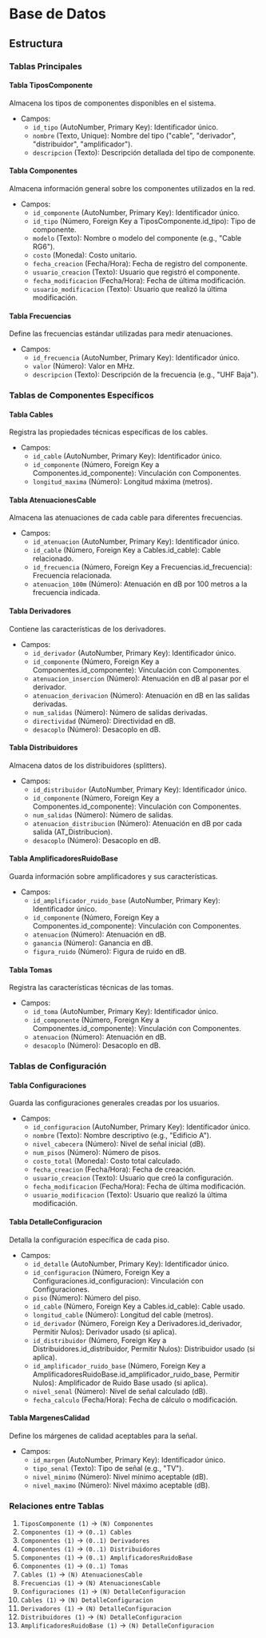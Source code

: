 # Base de Datos

## Estructura

### Tablas Principales

#### Tabla TiposComponente

Almacena los tipos de componentes disponibles en el sistema.

- Campos:
  - `id_tipo` (AutoNumber, Primary Key): Identificador único.
  - `nombre` (Texto, Unique): Nombre del tipo ("cable", "derivador", "distribuidor", "amplificador").
  - `descripcion` (Texto): Descripción detallada del tipo de componente.

#### Tabla Componentes

Almacena información general sobre los componentes utilizados en la red.

- Campos:
  - `id_componente` (AutoNumber, Primary Key): Identificador único.
  - `id_tipo` (Número, Foreign Key a TiposComponente.id_tipo): Tipo de componente.
  - `modelo` (Texto): Nombre o modelo del componente (e.g., "Cable RG6").
  - `costo` (Moneda): Costo unitario.
  - `fecha_creacion` (Fecha/Hora): Fecha de registro del componente.
  - `usuario_creacion` (Texto): Usuario que registró el componente.
  - `fecha_modificacion` (Fecha/Hora): Fecha de última modificación.
  - `usuario_modificacion` (Texto): Usuario que realizó la última modificación.

#### Tabla Frecuencias

Define las frecuencias estándar utilizadas para medir atenuaciones.

- Campos:
  - `id_frecuencia` (AutoNumber, Primary Key): Identificador único.
  - `valor` (Número): Valor en MHz.
  - `descripcion` (Texto): Descripción de la frecuencia (e.g., "UHF Baja").

### Tablas de Componentes Específicos

#### Tabla Cables

Registra las propiedades técnicas específicas de los cables.

- Campos:
  - `id_cable` (AutoNumber, Primary Key): Identificador único.
  - `id_componente` (Número, Foreign Key a Componentes.id_componente): Vinculación con Componentes.
  - `longitud_maxima` (Número): Longitud máxima (metros).

#### Tabla AtenuacionesCable

Almacena las atenuaciones de cada cable para diferentes frecuencias.

- Campos:
  - `id_atenuacion` (AutoNumber, Primary Key): Identificador único.
  - `id_cable` (Número, Foreign Key a Cables.id_cable): Cable relacionado.
  - `id_frecuencia` (Número, Foreign Key a Frecuencias.id_frecuencia): Frecuencia relacionada.
  - `atenuacion_100m` (Número): Atenuación en dB por 100 metros a la frecuencia indicada.

#### Tabla Derivadores

Contiene las características de los derivadores.

- Campos:
  - `id_derivador` (AutoNumber, Primary Key): Identificador único.
  - `id_componente` (Número, Foreign Key a Componentes.id_componente): Vinculación con Componentes.
  - `atenuacion_insercion` (Número): Atenuación en dB al pasar por el derivador.
  - `atenuacion_derivacion` (Número): Atenuación en dB en las salidas derivadas.
  - `num_salidas` (Número): Número de salidas derivadas.
  - `directividad` (Número): Directividad en dB.
  - `desacoplo` (Número): Desacoplo en dB.

#### Tabla Distribuidores

Almacena datos de los distribuidores (splitters).

- Campos:
  - `id_distribuidor` (AutoNumber, Primary Key): Identificador único.
  - `id_componente` (Número, Foreign Key a Componentes.id_componente): Vinculación con Componentes.
  - `num_salidas` (Número): Número de salidas.
  - `atenuacion_distribucion` (Número): Atenuación en dB por cada salida (AT_Distribucion).
  - `desacoplo` (Número): Desacoplo en dB.

#### Tabla AmplificadoresRuidoBase

Guarda información sobre amplificadores y sus características.

- Campos:
  - `id_amplificador_ruido_base` (AutoNumber, Primary Key): Identificador único.
  - `id_componente` (Número, Foreign Key a Componentes.id_componente): Vinculación con Componentes.
  - `atenuacion` (Número): Atenuación en dB.
  - `ganancia` (Número): Ganancia en dB.
  - `figura_ruido` (Número): Figura de ruido en dB.

#### Tabla Tomas

Registra las características técnicas de las tomas.

- Campos:
  - `id_toma` (AutoNumber, Primary Key): Identificador único.
  - `id_componente` (Número, Foreign Key a Componentes.id_componente): Vinculación con Componentes.
  - `atenuacion` (Número): Atenuación en dB.
  - `desacoplo` (Número): Desacoplo en dB.

### Tablas de Configuración

#### Tabla Configuraciones

Guarda las configuraciones generales creadas por los usuarios.

- Campos:
  - `id_configuracion` (AutoNumber, Primary Key): Identificador único.
  - `nombre` (Texto): Nombre descriptivo (e.g., "Edificio A").
  - `nivel_cabecera` (Número): Nivel de señal inicial (dB).
  - `num_pisos` (Número): Número de pisos.
  - `costo_total` (Moneda): Costo total calculado.
  - `fecha_creacion` (Fecha/Hora): Fecha de creación.
  - `usuario_creacion` (Texto): Usuario que creó la configuración.
  - `fecha_modificacion` (Fecha/Hora): Fecha de última modificación.
  - `usuario_modificacion` (Texto): Usuario que realizó la última modificación.

#### Tabla DetalleConfiguracion

Detalla la configuración específica de cada piso.

- Campos:
  - `id_detalle` (AutoNumber, Primary Key): Identificador único.
  - `id_configuracion` (Número, Foreign Key a Configuraciones.id_configuracion): Vinculación con Configuraciones.
  - `piso` (Número): Número del piso.
  - `id_cable` (Número, Foreign Key a Cables.id_cable): Cable usado.
  - `longitud_cable` (Número): Longitud del cable (metros).
  - `id_derivador` (Número, Foreign Key a Derivadores.id_derivador, Permitir Nulos): Derivador usado (si aplica).
  - `id_distribuidor` (Número, Foreign Key a Distribuidores.id_distribuidor, Permitir Nulos): Distribuidor usado (si aplica).
  - `id_amplificador_ruido_base` (Número, Foreign Key a AmplificadoresRuidoBase.id_amplificador_ruido_base, Permitir Nulos): Amplificador de Ruido Base usado (si aplica).
  - `nivel_senal` (Número): Nivel de señal calculado (dB).
  - `fecha_calculo` (Fecha/Hora): Fecha de cálculo o modificación.

#### Tabla MargenesCalidad

Define los márgenes de calidad aceptables para la señal.

- Campos:
  - `id_margen` (AutoNumber, Primary Key): Identificador único.
  - `tipo_senal` (Texto): Tipo de señal (e.g., "TV").
  - `nivel_minimo` (Número): Nivel mínimo aceptable (dB).
  - `nivel_maximo` (Número): Nivel máximo aceptable (dB).

### Relaciones entre Tablas

1. `TiposComponente (1)` → `(N) Componentes`
2. `Componentes (1)` → `(0..1) Cables`
3. `Componentes (1)` → `(0..1) Derivadores`
4. `Componentes (1)` → `(0..1) Distribuidores`
5. `Componentes (1)` → `(0..1) AmplificadoresRuidoBase`
6. `Componentes (1)` → `(0..1) Tomas`
7. `Cables (1)` → `(N) AtenuacionesCable`
8. `Frecuencias (1)` → `(N) AtenuacionesCable`
9. `Configuraciones (1)` → `(N) DetalleConfiguracion`
10. `Cables (1)` → `(N) DetalleConfiguracion`
11. `Derivadores (1)` → `(N) DetalleConfiguracion`
12. `Distribuidores (1)` → `(N) DetalleConfiguracion`
13. `AmplificadoresRuidoBase (1)` → `(N) DetalleConfiguracion`

